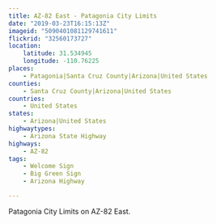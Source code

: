 ```yaml
---
title: AZ-82 East - Patagonia City Limits
date: "2019-03-23T16:15:13Z"
imageid: "5090401081129741611"
flickrid: "32560173727"
location:
    latitude: 31.534945
    longitude: -110.76225
places:
    - Patagonia|Santa Cruz County|Arizona|United States
counties:
    - Santa Cruz County|Arizona|United States
countries:
    - United States
states:
    - Arizona|United States
highwaytypes:
    - Arizona State Highway
highways:
    - AZ-82
tags:
    - Welcome Sign
    - Big Green Sign
    - Arizona Highway

---
```

Patagonia City Limits on AZ-82 East.